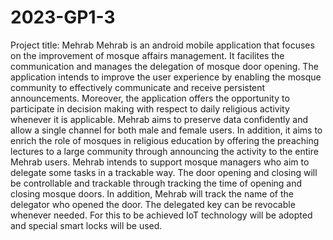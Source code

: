 # 2023-GP1-3
Project title: Mehrab
Mehrab is an android  mobile application that focuses on the improvement of mosque affairs management. It facilites 
the communication and manages the delegation of mosque door opening. The application intends to 
improve the user experience by enabling the mosque community to effectively communicate and 
receive persistent announcements. Moreover, the application offers the opportunity to participate in 
decision making with respect to daily religious activity whenever it is applicable. Mehrab aims to 
preserve data confidently and allow a single channel for both male and female users. In addition, it 
aims to enrich the role of mosques in religious education by offering the preaching lectures to a large 
community through announcing the activity to the entire Mehrab users. Mehrab intends to support mosque managers who aim to delegate some tasks in a trackable way. The door opening and closing will be controllable and trackable through tracking the time of opening and 
closing mosque doors. In addition, Mehrab will track the name of the delegator who opened the door. 
The delegated key can be revocable whenever needed. For this to be achieved IoT technology will be 
adopted and special smart locks will be used.

